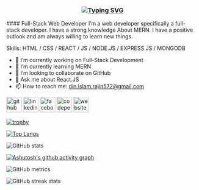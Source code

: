 <h3 align="center">
<a href="https://git.io/typing-svg"><img src="https://readme-typing-svg.demolab.com?font=Fira+Code&size=24&pause=1000&center=true&vCenter=true&multiline=true&width=460&lines=I'm+Din+Islam+Rajin+%3C%2F%3E" alt="Typing SVG" /></a>
</h3>
#### Full-Stack Web Developer
I’m a web developer specifically a full-stack developer. I have a strong knowledge About MERN. I have a positive outlook and am always willing to learn new things.

Skills: HTML / CSS / REACT / JS / NODE.JS / EXPRESS.JS / MONGODB

- 🔭 I’m currently working on Full-Stack Development 
- 🌱 I’m currently learning MERN 
- 👯 I’m looking to collaborate on GitHub 
- 💬 Ask me about React.JS 
- 📫 How to reach me: din.islam.rajin572@gmail.com 


[<img src='https://cdn.jsdelivr.net/npm/simple-icons@3.0.1/icons/github.svg' alt='github' height='40'>](https://github.com/rajin572)  [<img src='https://cdn.jsdelivr.net/npm/simple-icons@3.0.1/icons/linkedin.svg' alt='linkedin' height='40'>](https://www.linkedin.com/in/https://www.linkedin.com/in/din-islam-rajin//)  [<img src='https://cdn.jsdelivr.net/npm/simple-icons@3.0.1/icons/facebook.svg' alt='facebook' height='40'>](https://www.facebook.com/https://www.facebook.com/dirrazin.69)  [<img src='https://cdn.jsdelivr.net/npm/simple-icons@3.0.1/icons/codepen.svg' alt='codepen' height='40'>](https://codepen.io/https://codepen.io/rajin572)  [<img src='https://cdn.jsdelivr.net/npm/simple-icons@3.0.1/icons/icloud.svg' alt='website' height='40'>](https://din-islam-rajin.netlify.app/)  

[![trophy](https://github-profile-trophy.vercel.app/?username=rajin572)](https://github.com/ryo-ma/github-profile-trophy)

[![Top Langs](https://github-readme-stats.vercel.app/api/top-langs/?username=rajin572)](https://github.com/anuraghazra/github-readme-stats)

![GitHub stats](https://github-readme-stats.vercel.app/api?username=rajin572&show_icons=true&count_private=true)  

[![Ashutosh's github activity graph](https://github-readme-activity-graph.cyclic.app/graph?username=rajin572&theme=react-dark)](https://github.com/ashutosh00710/github-readme-activity-graph)  

![GitHub metrics](https://metrics.lecoq.io/rajin572)  

![GitHub streak stats](https://streak-stats.demolab.com/?user=rajin572)  




